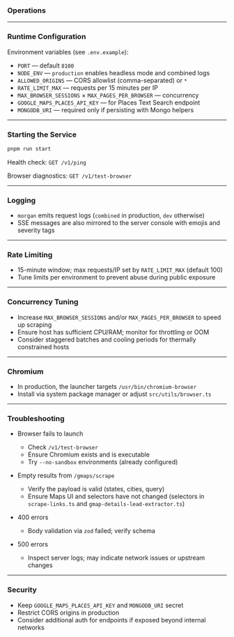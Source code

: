 ### Operations

---

### Runtime Configuration

Environment variables (see `.env.example`):

- `PORT` — default `8100`
- `NODE_ENV` — `production` enables headless mode and combined logs
- `ALLOWED_ORIGINS` — CORS allowlist (comma-separated) or `*`
- `RATE_LIMIT_MAX` — requests per 15 minutes per IP
- `MAX_BROWSER_SESSIONS` × `MAX_PAGES_PER_BROWSER` — concurrency
- `GOOGLE_MAPS_PLACES_API_KEY` — for Places Text Search endpoint
- `MONGODB_URI` — required only if persisting with Mongo helpers

---

### Starting the Service

```bash
pnpm run start
```

Health check: `GET /v1/ping`

Browser diagnostics: `GET /v1/test-browser`

---

### Logging

- `morgan` emits request logs (`combined` in production, `dev` otherwise)
- SSE messages are also mirrored to the server console with emojis and severity tags

---

### Rate Limiting

- 15-minute window; max requests/IP set by `RATE_LIMIT_MAX` (default 100)
- Tune limits per environment to prevent abuse during public exposure

---

### Concurrency Tuning

- Increase `MAX_BROWSER_SESSIONS` and/or `MAX_PAGES_PER_BROWSER` to speed up scraping
- Ensure host has sufficient CPU/RAM; monitor for throttling or OOM
- Consider staggered batches and cooling periods for thermally constrained hosts

---

### Chromium

- In production, the launcher targets `/usr/bin/chromium-browser`
- Install via system package manager or adjust `src/utils/browser.ts`

---

### Troubleshooting

- Browser fails to launch
  - Check `/v1/test-browser`
  - Ensure Chromium exists and is executable
  - Try `--no-sandbox` environments (already configured)

- Empty results from `/gmaps/scrape`
  - Verify the payload is valid (states, cities, query)
  - Ensure Maps UI and selectors have not changed (selectors in `scrape-links.ts` and `gmap-details-lead-extractor.ts`)

- 400 errors
  - Body validation via `zod` failed; verify schema

- 500 errors
  - Inspect server logs; may indicate network issues or upstream changes

---

### Security

- Keep `GOOGLE_MAPS_PLACES_API_KEY` and `MONGODB_URI` secret
- Restrict CORS origins in production
- Consider additional auth for endpoints if exposed beyond internal networks

